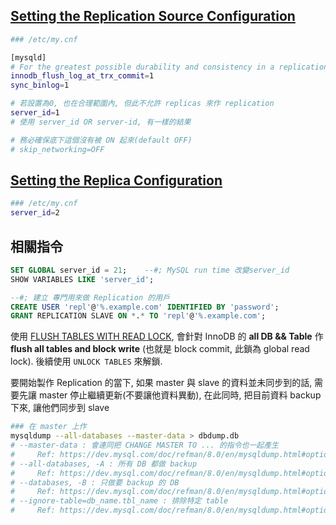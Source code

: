 
## [Setting the Replication Source Configuration](https://dev.mysql.com/doc/refman/8.0/en/replication-howto-masterbaseconfig.html)

```sh
### /etc/my.cnf

[mysqld]
# For the greatest possible durability and consistency in a replication setup using InnoDB with transactions
innodb_flush_log_at_trx_commit=1
sync_binlog=1

# 若設置為0, 也在合理範圍內, 但此不允許 replicas 來作 replication
server_id=1
# 使用 server_id OR server-id, 有一樣的結果

# 務必確保底下這個沒有被 ON 起來(default OFF)
# skip_networking=OFF
```


## [Setting the Replica Configuration](https://dev.mysql.com/doc/refman/8.0/en/replication-howto-slavebaseconfig.html)

```sh
### /etc/my.cnf
server_id=2
```


## 相關指令

```sql
SET GLOBAL server_id = 21;    --#; MySQL run time 改變server_id
SHOW VARIABLES LIKE 'server_id';

--#; 建立 專門用來做 Replication 的用戶
CREATE USER 'repl'@'%.example.com' IDENTIFIED BY 'password';
GRANT REPLICATION SLAVE ON *.* TO 'repl'@'%.example.com';
```

使用 [FLUSH TABLES WITH READ LOCK](https://dev.mysql.com/doc/refman/8.0/en/flush.html#flush-tables-with-read-lock), 
會針對 InnoDB 的 **all DB && Table** 作 **flush all tables and block write** (也就是 block commit, 此鎖為 global read lock). 後續使用 `UNLOCK TABLES` 來解鎖.

要開始製作 Replication 的當下, 如果 master 與 slave 的資料並未同步到的話, 需要先讓 master 停止繼續更新(不要讓他資料異動), 在此同時, 把目前資料 backup 下來, 讓他們同步到 slave

```sh
### 在 master 上作
mysqldump --all-databases --master-data > dbdump.db
# --master-data : 會連同把 CHANGE MASTER TO ... 的指令也一起產生
#     Ref: https://dev.mysql.com/doc/refman/8.0/en/mysqldump.html#option_mysqldump_master-data
# --all-databases, -A : 所有 DB 都做 backup
#     Ref: https://dev.mysql.com/doc/refman/8.0/en/mysqldump.html#option_mysqldump_all-databases
# --databases, -B : 只做要 backup 的 DB 
#     Ref: https://dev.mysql.com/doc/refman/8.0/en/mysqldump.html#option_mysqldump_databases
# --ignore-table=db_name.tbl_name : 排除特定 table
#     Ref: https://dev.mysql.com/doc/refman/8.0/en/mysqldump.html#option_mysqldump_ignore-table
```

